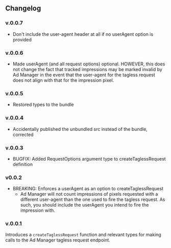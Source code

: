 ## Changelog

### v.0.0.7
* Don't include the user-agent header at all if no userAgent option is provided

### v.0.0.6
* Made userAgent (and all request options) optional. HOWEVER, this does not change the fact that tracked impressions may be marked invalid by Ad Manager in the event that the user-agent for the tagless request does not align with that for the impression pixel.

### v.0.0.5
* Restored types to the bundle

### v.0.0.4
* Accidentally published the unbundled src instead of the bundle, corrected

### v.0.0.3
* BUGFIX: Added RequestOptions argument type to createTaglessRequest definition

### v0.0.2
* BREAKING: Enforces a userAgent as an option to createTaglessRequest
  - Ad Manager will not count impressions of pixels requested with a different user-agent than the one used to fire the tagless request. As such, you should include the userAgent you intend to fire the impression with.

### v.0.0.1
Introduces a `createTaglessRequest` function and relevant types for making calls to the Ad Manager tagless request endpoint.
